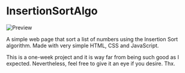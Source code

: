 # InsertionSortAlgo

![Preview](https://user-images.githubusercontent.com/53235472/113483901-f112fc00-94a5-11eb-89c2-0c951976df88.jpg)

A simple web page that sort a list of numbers using the Insertion Sort algorithm. Made with very simple HTML, CSS and JavaScript.

This is a one-week project and it is way far from being such good as I expected. Nevertheless, feel free to give it an eye if you desire.
Thx.
